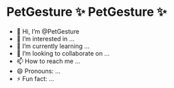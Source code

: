 # PetGesture ✨ PetGesture ✨ 

- 👋 Hi, I’m @PetGesture
- 👀 I’m interested in ...
- 🌱 I’m currently learning ...
- 💞️ I’m looking to collaborate on ...
- 📫 How to reach me ...
- 😄 Pronouns: ...
- ⚡ Fun fact: ...

